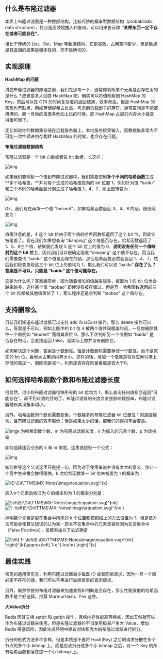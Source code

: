 ## **什么是布隆过滤器**

本质上布隆过滤器是一种数据结构，比较巧妙的概率型数据结构（probabilistic data structure），特点是高效地插入和查询，可以用来告诉你 **“某样东西一定不存在或者可能存在”**。

相比于传统的 List、Set、Map 等数据结构，它更高效、占用空间更少，但是缺点是其返回的结果是概率性的，而不是确切的。

## **实现原理**

**HashMap 的问题**

讲述布隆过滤器的原理之前，我们先思考一下，通常你判断某个元素是否存在用的是什么？应该蛮多人回答 HashMap 吧，确实可以将值映射到 HashMap 的 Key，然后可以在 O(1) 的时间复杂度内返回结果，效率奇高。但是 HashMap 的实现也有缺点，例如存储容量占比高，考虑到负载因子的存在，通常空间是不能被用满的，而一旦你的值很多例如上亿的时候，那 HashMap 占据的内存大小就变得很可观了。

还比如说你的数据集存储在远程服务器上，本地服务接受输入，而数据集非常大不可能一次性读进内存构建 HashMap 的时候，也会存在问题。

**布隆过滤器数据结构**

布隆过滤器是一个 bit 向量或者说 bit 数组，长这样：

![img](E:\Git\TTMS\MX-Notes\image\v2-530c9d4478398718c15632b9aa025c36_hd.jpg)

如果我们要映射一个值到布隆过滤器中，我们需要使用**多个不同的哈希函数**生成**多个哈希值，**并对每个生成的哈希值指向的 bit 位置 1，例如针对值 “baidu” 和三个不同的哈希函数分别生成了哈希值 1、4、7，则上图转变为：

![img](E:\Git\TTMS\MX-Notes\image\v2-a0ee721daf43f29dd42b7d441b79d227_hd.jpg)

Ok，我们现在再存一个值 “tencent”，如果哈希函数返回 3、4、8 的话，图继续变为：

![img](E:\Git\TTMS\MX-Notes\image\v2-c0c20d8e06308aae1578c16afdea3b6a_hd.jpg)

值得注意的是，4 这个 bit 位由于两个值的哈希函数都返回了这个 bit 位，因此它被覆盖了。现在我们如果想查询 “dianping” 这个值是否存在，哈希函数返回了 1、5、8三个值，结果我们发现 5 这个 bit 位上的值为 0，**说明没有任何一个值映射到这个 bit 位上**，因此我们可以很确定地说 “dianping” 这个值不存在。而当我们需要查询 “baidu” 这个值是否存在的话，那么哈希函数必然会返回 1、4、7，然后我们检查发现这三个 bit 位上的值均为 1，那么我们可以说 “baidu” **存在了么？答案是不可以，只能是 “baidu” 这个值可能存在。**

这是为什么呢？答案跟简单，因为随着增加的值越来越多，被置为 1 的 bit 位也会越来越多，这样某个值 “taobao” 即使没有被存储过，但是万一哈希函数返回的三个 bit 位都被其他值置位了 1 ，那么程序还是会判断 “taobao” 这个值存在。

## **支持删除么**

目前我们知道布隆过滤器可以支持 add 和 isExist 操作，那么 delete 操作可以么，答案是不可以，例如上图中的 bit 位 4 被两个值共同覆盖的话，一旦你删除其中一个值例如 “tencent” 而将其置位 0，那么下次判断另一个值例如 “baidu” 是否存在的话，会直接返回 false，而实际上你并没有删除它。

如何解决这个问题，答案是计数删除。但是计数删除需要存储一个数值，而不是原先的 bit 位，会增大占用的内存大小。这样的话，增加一个值就是将对应索引槽上存储的值加一，删除则是减一，判断是否存在则是看值是否大于0。

## **如何选择哈希函数个数和布隆过滤器长度**

很显然，过小的布隆过滤器很快所有的 bit 位均为 1，那么查询任何值都会返回“可能存在”，起不到过滤的目的了。布隆过滤器的长度会直接影响误报率，布隆过滤器越长其误报率越小。

另外，哈希函数的个数也需要权衡，个数越多则布隆过滤器 bit 位置位 1 的速度越快，且布隆过滤器的效率越低；但是如果太少的话，那我们的误报率会变高。

![img](E:\Git\TTMS\MX-Notes\image\v2-05d4a17ec47911d9ff0e72dc788d5573_hd.jpg)k 为哈希函数个数，m 为布隆过滤器长度，n 为插入的元素个数，p 为误报率

如何选择适合业务的 k 和 m 值呢，这里直接贴一个公式：

![img](E:\Git\TTMS\MX-Notes\image\v2-1ed5b79aa7ac2e9cd66c83690fdbfcf0_hd.jpg)

如何推导这个公式这里只是提一句，因为对于使用来说并没有太大的意义，你让一个高中生来推会推得很快。k 次哈希函数某一 bit 位未被置为 1 的概率为：

![(E:\Git\TTMS\MX-Notes\image\equation.svg)^{k}](https://www.zhihu.com/equation?tex=%281-%5Cfrac%7B1%7D%7Bm%7D%29%5E%7Bk%7D)

插入n个元素后依旧为 0 的概率和为 1 的概率分别是：

![\left(E:\Git\TTMS\MX-Notes\image\equation.svg)^{nk}](https://www.zhihu.com/equation?tex=%5Cleft%28+1-%5Cfrac%7B1%7D%7Bm%7D+%5Cright%29%5E%7Bnk%7D) ![1- \left(E:\Git\TTMS\MX-Notes\image\equation.svg)^{nk }](https://www.zhihu.com/equation?tex=1-+%5Cleft%28+1-%5Cfrac%7B1%7D%7Bm%7D+%5Cright%29%5E%7Bnk+%7D)

标明某个元素是否在集合中所需的 k 个位置都按照如上的方法设置为 1，但是该方法可能会使算法错误的认为某一原本不在集合中的元素却被检测为在该集合中（False Positives），该概率由以下公式确定

![\left[ 1- \left(E:\Git\TTMS\MX-Notes\image\equation.svg)^{nk} \right]^{k}\approx\left( 1-e^{-kn/m} \right)^{k}](https://www.zhihu.com/equation?tex=%5Cleft%5B+1-+%5Cleft%28+1-%5Cfrac%7B1%7D%7Bm%7D+%5Cright%29%5E%7Bnk%7D+%5Cright%5D%5E%7Bk%7D%5Capprox%5Cleft%28+1-e%5E%7B-kn%2Fm%7D+%5Cright%29%5E%7Bk%7D)

## **最佳实践**

常见的适用常见有，利用布隆过滤器减少磁盘 IO 或者网络请求，因为一旦一个值必定不存在的话，我们可以不用进行后续昂贵的查询请求。

另外，既然你使用布隆过滤器来加速查找和判断是否存在，那么性能很低的哈希函数不是个好选择，推荐 MurmurHash、Fnv 这些。

**大Value拆分**

Redis 因其支持 setbit 和 getbit 操作，且纯内存性能高等特点，因此天然就可以作为布隆过滤器来使用。但是布隆过滤器的不当使用极易产生大 Value，增加 Redis 阻塞风险，因此生成环境中建议对体积庞大的布隆过滤器进行拆分。

拆分的形式方法多种多样，但是本质是不要将 Hash(Key) 之后的请求分散在多个节点的多个小 bitmap 上，而是应该拆分成多个小 bitmap 之后，对一个 Key 的所有哈希函数都落在这一个小 bitmap 上。